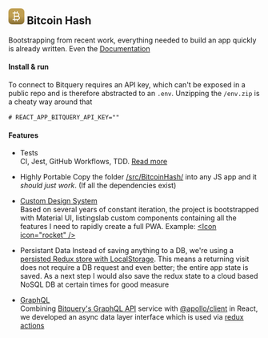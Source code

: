 ## ![alt text](./react-app/public/svg/logo16.svg "Bitcoin Hash Logo") Bitcoin Hash

Bootstrapping from recent work, everything needed to build an app quickly is already written. Even the [Documentation](./react-app/public/markdown/)

#### Install & run

To connect to Bitquery requires an API key, which can't be exposed in a public repo and is therefore abstracted to an `.env`. Unzipping the `/env.zip` is a cheaty way around that

```shell
# REACT_APP_BITQUERY_API_KEY=""
```

#### Features

- Tests  
    CI, Jest, GitHub Workflows, TDD. [Read more](./react-app/public/markdown/05_tests.md)

- Highly Portable
    Copy the folder [/src/BitcoinHash/](https://github.com/listingslab/bitcoin-hash/tree/master/react-app/src/BitcoinHash) into any JS app and it _should just work_. (If all the dependencies exist)

- [Custom Design System](./react-app/public/markdown/30_design-system.md)       
    Based on several years of constant iteration, the project is bootstrapped with Material UI, listingslab custom components containing all the features I need to rapidly create a full PWA. Example: [&lt;Icon icon="rocket" /&gt;](https://github.com/listingslab/bitcoin-hash/blob/master/react-app/src/BitcoinHash/components/Icon.tsx)

- Persistant Data 
    Instead of saving anything to a DB, we're using a [persisted Redux store with LocalStorage](https://github.com/listingslab/bitcoin-hash/blob/master/react-app/src/BitcoinHash/redux/store.ts). This means a returning visit does not require a DB request and even better; the entire app state is saved. As a next step I would also save the redux state to a cloud based NoSQL DB at certain times for good measure

- [GraphQL](https://github.com/listingslab/bitcoin-hash/blob/feature/graphql/react-app/public/markdown/40_graphql.md)  
    Combining [Bitquery's GraphQL API](https://bitquery.io/labs/graphql) service with [@apollo/client](https://www.npmjs.com/package/@apollo/client) in React, we developed an async data layer interface which is used via [redux actions](https://github.com/listingslab/bitcoin-hash/tree/master/react-app/src/BitcoinHash/redux/actions)
